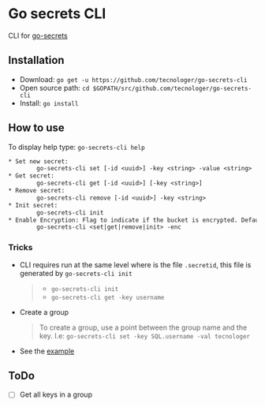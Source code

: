 # Go secrets CLI

CLI for [go-secrets][1]

## Installation

- Download: `go get -u https://github.com/tecnologer/go-secrets-cli`
- Open source path: `cd $GOPATH/src/github.com/tecnologer/go-secrets-cli`
- Install: `go install`

## How to use

To display help type: `go-secrets-cli help`

```txt
* Set new secret:
        go-secrets-cli set [-id <uuid>] -key <string> -value <string>
* Get secret:
        go-secrets-cli get [-id <uuid>] [-key <string>]
* Remove secret:
        go-secrets-cli remove [-id <uuid>] -key <string>
* Init secret:
        go-secrets-cli init
* Enable Encryption: Flag to indicate if the bucket is encrypted. Default: False
        go-secrets-cli <set|get|remove|init> -enc
```

### Tricks

- CLI requires run at the same level where is the file `.secretid`, this file is generated by `go-secrets-cli init`

  > - `go-secrets-cli init`
  > - `go-secrets-cli get -key username`

- Create a group

  > To create a group, use a point between the group name and the key.
  > I.e: `go-secrets-cli set -key SQL.username -val tecnologer`

- See the [example](./example)

## ToDo

- [ ] Get all keys in a group

[1]: https://github.com/Tecnologer/go-secrets
